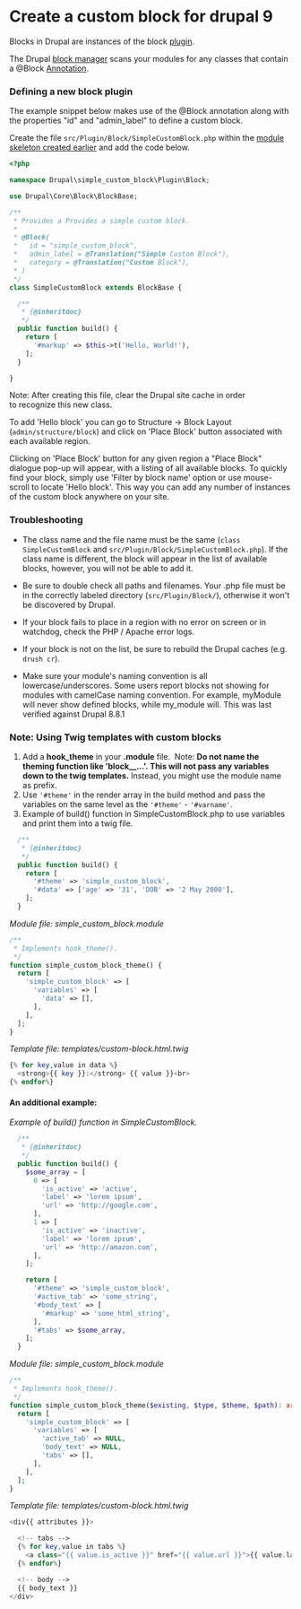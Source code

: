 # Create a custom block for drupal 9


Blocks in Drupal are instances of the block [plugin](https://www.drupal.org/developing/api/8/plugins "plugin api").

The Drupal [block manager](https://api.drupal.org/api/drupal/core%21lib%21Drupal%21Core%21Block%21BlockManager.php/class/BlockManager/8 "BlockManger") scans your modules for any classes that contain a @Block [Annotation](https://www.drupal.org/node/1882526).

### [](#s-defining-a-new-block-plugin "Permalink to this headline")Defining a new block plugin

The example snippet below makes use of the @Block annotation along with the properties "id" and "admin\_label" to define a custom block.

Create the file `src/Plugin/Block/SimpleCustomBlock.php` within the [module skeleton created earlier](https://www.drupal.org/docs/creating-custom-modules/prepare-a-module-skeleton) and add the code below.

```php
<?php

namespace Drupal\simple_custom_block\Plugin\Block;

use Drupal\Core\Block\BlockBase;

/**
 * Provides a Provides a simple custom block.
 *
 * @Block(
 *   id = "simple_custom_block",
 *   admin_label = @Translation("Simple Custom Block"),
 *   category = @Translation("Custom Block"),
 * )
 */
class SimpleCustomBlock extends BlockBase {

  /**
   * {@inheritdoc}
   */
  public function build() {
    return [
      '#markup' => $this->t('Hello, World!'),
    ];
  }

}
```

Note: After creating this file, clear the Drupal site cache in order to recognize this new class.

To add 'Hello block' you can go to Structure -> Block Layout (`admin/structure/block`) and click on 'Place Block' button associated with each available region.

Clicking on 'Place Block' button for any given region a "Place Block" dialogue pop-up will appear, with a listing of all available blocks. To quickly find your block, simply use 'Filter by block name' option or use mouse-scroll to locate 'Hello block'. This way you can add any number of instances of the custom block anywhere on your site.

### [](#s-troubleshooting "Permalink to this headline")Troubleshooting 

*   The class name and the file name must be the same (`class SimpleCustomBlock` and `src/Plugin/Block/SimpleCustomBlock.php`). If the class name is different, the block will appear in the list of available blocks, however, you will not be able to add it.

*   Be sure to double check all paths and filenames. Your .php file must be in the correctly labeled directory (`src/Plugin/Block/`), otherwise it won't be discovered by Drupal.

*   If your block fails to place in a region with no error on screen or in watchdog, check the PHP / Apache error logs.
*   If your block is not on the list, be sure to rebuild the Drupal caches (e.g. `drush cr`).

*   Make sure your module's naming convention is all lowercase/underscores. Some users report blocks not showing for modules with camelCase naming convention. For example, myModule will never show defined blocks, while my\_module will. This was last verified against Drupal 8.8.1


### [](#s-note-using-twig-templates-with-custom-blocks "Permalink to this headline")Note: Using Twig templates with custom blocks

1.  Add a **hook\_theme** in your **.module** file. 
    Note: **Do not name the theming function like 'block\_\_...'. This will not pass any variables down to the twig templates.** Instead, you might use the module name as prefix.
2.  Use `'#theme'` in the render array in the build method and pass the variables on the same level as the `'#theme'` - `'#varname'`.
3.  Example of build() function in SimpleCustomBlock.php to use variables and print them into a twig file.

```php
  /**
   * {@inheritdoc}
   */
  public function build() {
    return [
      '#theme' => 'simple_custom_block',
      '#data' => ['age' => '31', 'DOB' => '2 May 2000'],
    ];
  }
```

_Module file: simple\_custom\_block.module_

```php
/**
 * Implements hook_theme().
 */
function simple_custom_block_theme() {
  return [
    'simple_custom_block' => [
      'variables' => [
        'data' => [],
      ],
    ],
  ];
}
```

_Template file: templates/custom-block.html.twig_

```php
{% for key,value in data %}
  <strong>{{ key }}:</strong> {{ value }}<br>
{% endfor%}
```

#### [](#s-an-additional-example "Permalink to this headline")An additional example:

_Example of build() function in SimpleCustomBlock._

```php
  /**
   * {@inheritdoc}
   */
  public function build() {
    $some_array = [
      0 => [
        'is_active' => 'active',
        'label' => 'lorem ipsum',
        'url' => 'http://google.com',
      ],
      1 => [
        'is_active' => 'inactive',
        'label' => 'lorem ipsum',
        'url' => 'http://amazon.com',
      ],
    ];

    return [
      '#theme' => 'simple_custom_block',
      '#active_tab' => 'some_string',
      '#body_text' => [
        '#markup' => 'some_html_string',
      ],
      '#tabs' => $some_array,
    ];
  }
```

_Module file: simple\_custom\_block.module_

```php
/**
 * Implements hook_theme().
 */
function simple_custom_block_theme($existing, $type, $theme, $path): array {
  return [
    'simple_custom_block' => [
      'variables' => [
        'active_tab' => NULL,
        'body_text' => NULL,
        'tabs' => [],
      ],
    ],
  ];
}
```

_Template file: templates/custom-block.html.twig_

```php
<div{{ attributes }}>

  <!-- tabs -->
  {% for key,value in tabs %}
    <a class="{{ value.is_active }}" href="{{ value.url }}">{{ value.label }}</a>
  {% endfor%}

  <!-- body -->
  {{ body_text }}
</div>
```

